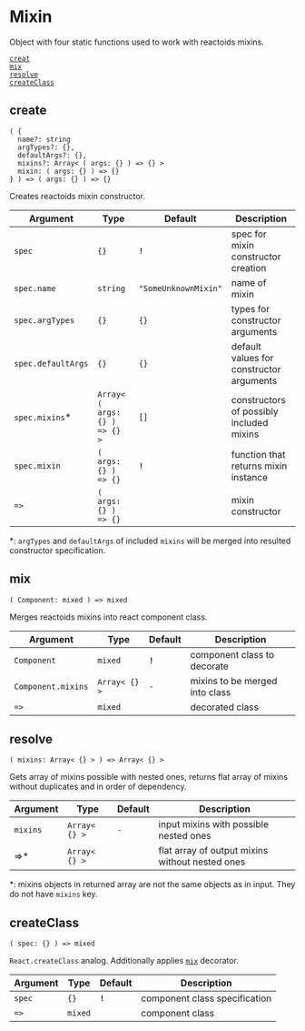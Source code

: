 # Mixin

Object with four static functions used to work with reactoids mixins.  

[`creat`](#create)  
[`mix`](#mix)  
[`resolve`](#resolve)  
[`createClass`](#createclass)  


## create

```
( { 
  name?: string
  argTypes?: {},
  defaultArgs?: {},
  mixins?: Array< ( args: {} ) => {} >
  mixin: ( args: {} ) => {}
} ) => ( args: {} ) => {}
```

Creates reactoids mixin constructor.  

| Argument           | Type                          | Default              | Description                              |
| ------------------ | ----------------------------- | -------------------- | ---------------------------------------- |
| `spec`             | `{}`                          | **`!`**              | spec for mixin constructor creation      |
| `spec.name`        | `string`                      | `"SomeUnknownMixin"` | name of mixin                            |
| `spec.argTypes`    | `{}`                          | `{}`                 | types for constructor arguments          |
| `spec.defaultArgs` | `{}`                          | `{}`                 | default values for constructor arguments |
| `spec.mixins`\*    | `Array< ( args: {} ) => {} >` | `[]`                 | constructors of possibly included mixins |
| `spec.mixin`       | `( args: {} ) => {}`          | **`!`**              | function that returns mixin instance     |
| `=>`               | `( args: {} ) => {}`          |                      | mixin constructor                        |

\*: `argTypes` and `defaultArgs` of included `mixins` will be merged into resulted constructor specification.  


## mix

`( Component: mixed ) => mixed`

Merges reactoids mixins into react component class.

| Argument           | Type          | Default | Description                    |
| ------------------ | ------------- | ------- | ------------------------------ |
| `Component`        | `mixed`       | **`!`** | component class to decorate    |
| `Component.mixins` | `Array< {} >` | `-`     | mixins to be merged into class |
| `=>`               | `mixed`       |         | decorated class                |


## resolve

`( mixins: Array< {} > ) => Array< {} >`

Gets array of mixins possible with nested ones, returns flat array of mixins without duplicates and in order of dependency.  

| Argument | Type          | Default | Description                                     |
| -------- | ------------- | ------- | ----------------------------------------------- |
| `mixins` | `Array< {} >` | `-`     | input mixins with possible nested ones          |
| =>\*     | `Array< {} >` |         | flat array of output mixins without nested ones |

\*: mixins objects in returned array are not the same objects as in input. They do not have `mixins` key.  


## createClass

`( spec: {} ) => mixed`

`React.createClass` analog. Additionally applies [`mix`](#mix) decorator.  

| Argument | Type    | Default | Description                   |
| -------- | ------- | ------- | ----------------------------- |
| `spec`   | `{}`    | **`!`** | component class specification |
| `=>`     | `mixed` |         | component class               |
